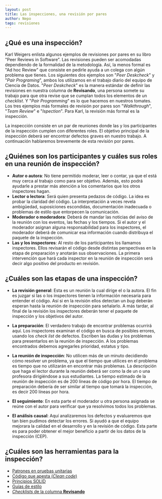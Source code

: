 ```yaml
---
layout: post
title: Las inspecciones, una revisión por pares
author: Nepo
tags: revisiones
---
```


## ¿Qué es una inspección?
Karl Weigers enlista algunos ejemplos de revisiones por pares en su libro "Peer Reviews in
Software". Las revisiones pueden ser acomodadas dependiendo de la formalidad de la metodología. Así,
la menos formal es "Ad hoc Review" que consiste en pedirle ayuda a un colega con algún problema que
tienes. Los siguientes dos ejemplos son "_Peer Deskcheck_" y "_Pair Programing_", ambos los
utilizamos en el trabajo diario del equipo de Ciencia de Datos. "_Peer Deskcheck_" es la manera
estándar de definir las revisiones en nuestra columna de **Revisando**, una persona somete su
trabajo para que otra revise que se cumplan todos los elementos de un _checklist_. Y "_Pair
Programming_" es lo que hacemos en nuestros tomates. Los tres ejemplos más formales de revisión por
pares son "_Walkthrough_", "_Team Review_" e "_Ispection_". Para Karl, la revisión más formal es la
inspección.

La inspección consiste en un par de reuniones donde las y los participantes de la inspección cumplen
con diferentes roles. El objetivo principal de la inspección deberá ser encontrar defectos graves en
nuestro trabajo. A continuación hablaremos brevemente de esta revisión por pares. 

## ¿Quiénes son los participantes y cuáles sus roles en una reunión de inspección?
- **Autor o autora**: No tiene permitido moderar, leer o contar, ya que el está muy cerca al trabajo
  como para ser objetivo. Además, esto podrá ayudarle a prestar más atención a los comentarios que
  los otros inspectores hagan. 
- **Lector o lectora**: Será quien presenta pedazos de código. La idea es probar la claridad del código.
  La interpretación a veces revela ambigüedad, suposiciones escondidas, documentación inadecuada o
  problemas de estilo que entorpecen la comunicación.
- **Moderador o moderadora**: Deberá de mandar las noticias del aviso de la reunión con los eventos, las
  fechas y los tiempos. Si el autor y el moderador asignan alguna responsabilidad para los
  inspectores, el moderador deberá de comunicar esa información cuando distribuya el paquete de la
  inspección.
- **Las y los inspectores**: Al resto de los participantes los llamamos inspectores. Ellos revisarán el
  código desde distintas perspectivas en la etapa de preparación y anotarán sus observaciones. La
  primera intervención que hará cada inspector en la reunión de inspección será decir algo positivo
  del producto en revisión. 

## ¿Cuáles son las etapas de una inspección?
- **La revisión general**: Esta es un reunión la cual dirige el o la autora. El fin es juzgar si las o los
  inspectores tienen la información necesaria para entender el código. Así si en la revisión ellos
  detectan un _bug_ deberán esperan hasta la reunión de inspección para señalarlo. A más tardar, al
  final de la revisión los inspectores deberán tener el paquete de inspección y los objetivos del 
  autor.

- **La preparación**: El verdadero trabajo de encontrar problemas ocurrirá aquí. Los inspectores
  examinan el código en busca de posibles errores, usando los _check list_ de defectos. Escriben las
  dudas y los problemas para presentarlos en la reunión de inspección. A los problemas encontrados
  debemos agregarles prioridad, estatus y tipo.

- **La reunión de inspección**: No utilicen más de un minuto decidiendo cómo resolver un problema, ya
  que el tiempo que utilices en el problema es tiempo que no utilizarán en encontrar más problemas.
  La descripción que haga el lector durante la reunión deberá ser como la de un o una profesora dirigiéndose a sus estudiantes. La tiempo estimado de la reunión de inspección es de 200
  líneas de código por hora. El tiempo de preparación debería de ser similar al tiempo que tomará la
  inspección, es decir 200 líneas por hora.

- **El seguimiento**: En esta parte el moderador u otra persona asignada se reúne con el autor para
  verificar que ya resolvimos todos los problemas. 

- **El análisis causal**: Aquí analizaremos los defectos y evaluaremos que tan bien pudimos detectar los
  errores. Si ayudó a que el equipo mejorara la calidad en el desarrollo y en la revisión de código.
  Esta parte es para poder obtener el mejor beneficio a partir de los datos de la inspección (CEP).

## ¿Cuáles son las herramientas para la inspección?
- [Patrones en pruebas
  unitarias](https://medium.com/swlh/3-patterns-for-reducing-duplication-in-your-unit-tests-7d693c6bfbd2)
- [Código que apesta (_Clean
  code_)](https://learning.oreilly.com/library/view/clean-code-a/9780136083238/chapter17.html#ch17)
- [Principios SOLID](http://butunclebob.com/ArticleS.UncleBob.PrinciplesOfOod?)
- [Guías de estilo](https://islasgeci.github.io/guia_de_estilo/)
- [_Checklists_ de la columna **Revisando**](https://github.com/IslasGECI/manual#checklists-del-kanban)
